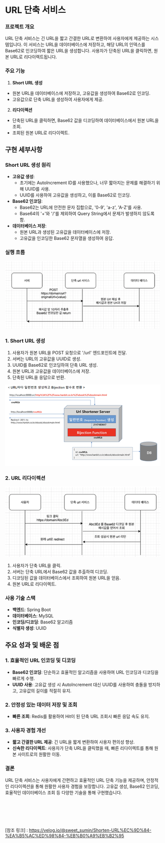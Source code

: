 # **URL 단축 서비스**

### **프로젝트 개요**

URL 단축 서비스는 긴 URL을 짧고 간결한 URL로 변환하여 사용자에게 제공하는 시스템입니다. 이 서비스는 URL을 데이터베이스에 저장하고, 해당 URL의 인덱스를 Base62로 인코딩하여 짧은 URL을 생성합니다. 사용자가 단축된 URL을 클릭하면, 원본 URL로 리다이렉트됩니다.

### **주요 기능**

1. **Short URL 생성**
  - 원본 URL을 데이터베이스에 저장하고, 고유값을 생성하여 Base62로 인코딩.
  - 고유값으로 단축 URL을 생성하여 사용자에게 제공.
2. **리다이렉션**
  - 단축된 URL을 클릭하면, Base62 값을 디코딩하여 데이터베이스에서 원본 URL을 조회.
  - 조회된 원본 URL로 리다이렉트.

## 구현 세부사항

### **Short URL 생성 원리**

- **고유값 생성**:
  - 초기에는 AutoIncrement ID를 사용했으나, 너무 짧아지는 문제를 해결하기 위해 UUID를 사용.
  - UUID를 사용하여 고유값을 생성하고, 이를 Base62로 인코딩.
- **Base62 인코딩**:
  - Base62는 URL에 안전한 문자 집합으로, '0-9', 'a-z', 'A-Z'를 사용.
  - Base64의 '+'와 '/'를 제외하여 Query String에서 문제가 발생하지 않도록 함.
- **데이터베이스 저장**:
  - 원본 URL과 생성된 고유값을 데이터베이스에 저장.
  - 고유값을 인코딩한 Base62 문자열을 생성하여 응답.

### **실행 흐름**

![Untitled](doc/img/shorten-url%20flow.png)

### **1. Short URL 생성**

1. 사용자가 원본 URL을 POST 요청으로 '/url' 엔드포인트에 전달.
2. 서버는 URL의 고유값을 UUID로 생성.
3. UUID를 Base62로 인코딩하여 단축 URL 생성.
4. 원본 URL과 고유값을 데이터베이스에 저장.
5. 단축된 URL을 응답으로 반환.

![Untitled](doc/img/flow-detail.png)

### **2. URL 리다이렉션**

![Untitled](doc/img/redirect-flow.png)

1. 사용자가 단축 URL을 클릭.
2. 서버는 단축 URL에서 Base62 값을 추출하여 디코딩.
3. 디코딩된 값을 데이터베이스에서 조회하여 원본 URL을 얻음.
4. 원본 URL로 리다이렉트.

### **사용 기술 스택**

- **백엔드**: Spring Boot
- **데이터베이스**: MySQL
- **인코딩/디코딩**: Base62 알고리즘
- **식별자 생성**: UUID

## **주요 성과 및 배운 점**

### **1. 효율적인 URL 인코딩 및 디코딩**

- **Base62 인코딩**: 단순하고 효율적인 알고리즘을 사용하여 URL 인코딩과 디코딩을 빠르게 수행.
- **UUID 사용**: 고유값 생성 시 AutoIncrement 대신 UUID를 사용하여 충돌을 방지하고, 고유값의 길이를 적절히 유지.

### **2. 안정성 있는 데이터 저장 및 조회**

- **빠른 조회**: Redis를 활용하여 Hit이 된 단축 URL 조회시 빠른 응답 속도 유지.

### **3. 사용자 경험 개선**

- **짧고 간결한 URL 제공**: 긴 URL을 짧게 변환하여 사용자 편의성 향상.
- **신속한 리다이렉트**: 사용자가 단축 URL을 클릭했을 때, 빠른 리다이렉트를 통해 원본 사이트로의 원활한 이동.

### **결론**

URL 단축 서비스는 사용자에게 간편하고 효율적인 URL 단축 기능을 제공하며, 안정적인 리다이렉션을 통해 원활한 사용자 경험을 보장합니다. 고유값 생성, Base62 인코딩, 효율적인 데이터베이스 조회 등 다양한 기술을 통해 구현했습니다.
<br/><br/><br/><br/><br/><br/><br/>
[참조 링크] : https://velog.io/@sweet_sumin/Shorten-URL%EC%9D%84-%EA%B5%AC%ED%98%84-%EB%B0%A9%EB%B2%95